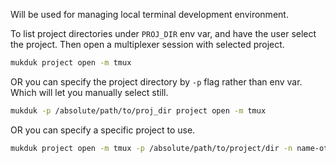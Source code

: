Will be used for managing local terminal development environment.

To list project directories under `PROJ_DIR` env var, and have the user select the project. Then open a multiplexer session with selected project.
```bash
mukduk project open -m tmux
```

OR you can specify the project directory by `-p` flag rather than env var. Which will let you manually select still.

```bash
mukduk -p /absolute/path/to/proj_dir project open -m tmux
```

OR you can specify a specific project to use.

```bash
mukduk project open -m tmux -p /absolute/path/to/project/dir -n name-other-than-dir-name
```